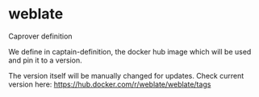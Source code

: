 # weblate

Caprover definition

We define in captain-definition, the docker hub image which will be used and pin it to a version.

The version itself will be manually changed for updates.
Check current version here:
https://hub.docker.com/r/weblate/weblate/tags
